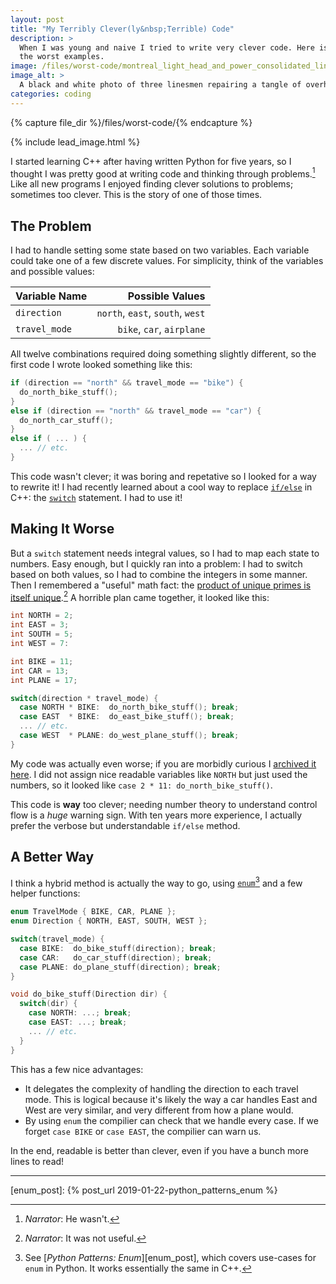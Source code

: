 ```yaml
---
layout: post
title: "My Terribly Clever(ly&nbsp;Terrible) Code"
description: >
  When I was young and naive I tried to write very clever code. Here is one of
  the worst examples.
image: /files/worst-code/montreal_light_head_and_power_consolidated_linesmen_1928.jpg
image_alt: >
  A black and white photo of three linesmen repairing a tangle of overhead wires.
categories: coding
---
```


{% capture file_dir %}/files/worst-code/{% endcapture %}

{% include lead_image.html %}

I started learning C++ after having written Python for five years, so I
thought I was pretty good at writing code and thinking through problems.[^1]
Like all new programs I enjoyed finding clever solutions to problems;
sometimes too clever. This is the story of one of those times.

## The Problem

I had to handle setting some state based on two variables. Each variable could
take one of a few discrete values. For simplicity, think of the variables and
possible values:

| Variable Name | Possible Values                  |
|:--------------|---------------------------------:|
| `direction`   | `north`, `east`, `south`, `west` |
| `travel_mode` | `bike`, `car`, `airplane`        |

All twelve combinations required doing something slightly different, so the
first code I wrote looked something like this:

```cpp
if (direction == "north" && travel_mode == "bike") {
  do_north_bike_stuff();
}
else if (direction == "north" && travel_mode == "car") { 
  do_north_car_stuff();
}
else if ( ... ) { 
  ... // etc.
}
```

This code wasn't clever; it was boring and repetative so I looked for a way to
rewrite it! I had recently learned about a cool way to replace [`if/else`][if]
in C++: the [`switch`][switch] statement. I had to use it!

[if]: https://en.cppreference.com/w/cpp/language/if
[switch]: https://en.cppreference.com/w/cpp/language/switch

## Making It Worse

But a `switch` statement needs integral values, so I had to map each state to
numbers. Easy enough, but I quickly ran into a problem: I had to switch based
on both values, so I had to combine the integers in some manner. Then I
remembered a "useful" math fact: the [product of unique primes is itself
unique][fta].[^2] A horrible plan came together, it looked like this:

[fta]: https://en.wikipedia.org/wiki/Fundamental_theorem_of_arithmetic

```cpp
int NORTH = 2;
int EAST = 3;
int SOUTH = 5;
int WEST = 7:

int BIKE = 11;
int CAR = 13;
int PLANE = 17;

switch(direction * travel_mode) {
  case NORTH * BIKE:  do_north_bike_stuff(); break;
  case EAST  * BIKE:  do_east_bike_stuff(); break;
  ... // etc.
  case WEST  * PLANE: do_west_plane_stuff(); break;
}
```

My code was actually even worse; if you are morbidly curious I [archived it
here][code]. I did not assign nice readable variables like `NORTH` but just
used the numbers, so it looked like `case 2 * 11: do_north_bike_stuff()`.

[code]: /blog/cleverly-worst-code/the-code-itself/

This code is **way** too clever; needing number theory to understand
control flow is a _huge_ warning sign. With ten years more experience, I
actually prefer the verbose but understandable `if/else` method.

## A Better Way

I think a hybrid method is actually the way to go, using [`enum`][enum][^3]
and a few helper functions:

[enum]: https://en.cppreference.com/w/cpp/language/enum

```cpp
enum TravelMode { BIKE, CAR, PLANE };
enum Direction { NORTH, EAST, SOUTH, WEST };

switch(travel_mode) {
  case BIKE:  do_bike_stuff(direction); break;
  case CAR:   do_car_stuff(direction); break;
  case PLANE: do_plane_stuff(direction); break;
}

void do_bike_stuff(Direction dir) {
  switch(dir) {
    case NORTH: ...; break;
    case EAST: ...; break;
    ... // etc.
  }
}
```

This has a few nice advantages:

- It delegates the complexity of handling the direction to each travel mode.
This is logical because it's likely the way a car handles East and West are
very similar, and very different from how a plane would.
- By using `enum` the compilier can check that we handle every case. If we
forget `case BIKE` or `case EAST`, the compilier can warn us.

In the end, readable is better than clever, even if you have a bunch more
lines to read!

---

[^1]: _Narrator_: He wasn't.
[^2]: _Narrator_: It was not useful.
[^3]: See [_Python Patterns: Enum_][enum_post], which covers use-cases for `enum` in Python. It works essentially the same in C++.

[enum_post]: {% post_url 2019-01-22-python_patterns_enum %}
